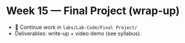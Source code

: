# Week 15 — Final Project (wrap-up)

- 📁 Continue work in `labs/Lab-Code/Final Project/`
- Deliverables: write-up + video demo (see syllabus).
